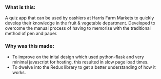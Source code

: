 ### What is this:
A quiz app that can be used by cashiers at Harris Farm Markets to quickly develop their knowledge in the fruit & vegetable department. Developed to overcome the manual process of having to memorise with the traditional method of pen and paper.

### Why was this made:
- To improve on the inital design which used python-flask and very minimal javascript for hosting, this resulted in slow page load times.
- To dwelve into the Redux library to get a better understanding of how it works.
